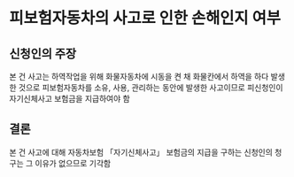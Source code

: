 # 피보험자동차의 사고로 인한 손해인지 여부

## 신청인의 주장

본 건 사고는 하역작업을 위해 화물자동차에 시동을 켠 채 화물칸에서 하역을 하다 발생한 것으로 피보험자동차를 소유, 사용, 관리하는 동안에 발생한 사고이므로 피신청인이 자기신체사고 보험금을 지급하여야 함

## 결론

본 건 사고에 대해 자동차보험 「자기신체사고」 보험금의 지급을 구하는 신청인의 청구는 그 이유가 없으므로 기각함
